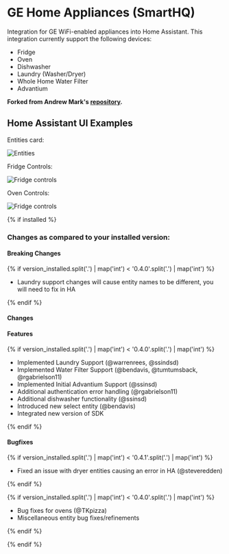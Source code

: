 # GE Home Appliances (SmartHQ)

Integration for GE WiFi-enabled appliances into Home Assistant.  This integration currently support the following devices:

- Fridge 
- Oven
- Dishwasher 
- Laundry (Washer/Dryer)
- Whole Home Water Filter
- Advantium

**Forked from Andrew Mark's [repository](https://github.com/ajmarks/ha_components).**

## Home Assistant UI Examples
Entities card:

![Entities](https://raw.githubusercontent.com/simbaja/ha_components/master/img/appliance_entities.png)

Fridge Controls:

![Fridge controls](https://raw.githubusercontent.com/simbaja/ha_components/master/img/fridge_control.png)

Oven Controls:

![Fridge controls](https://raw.githubusercontent.com/simbaja/ha_components/master/img/oven_controls.png)


{% if installed %}
### Changes as compared to your installed version:

#### Breaking Changes

{% if version_installed.split('.') | map('int') < '0.4.0'.split('.') | map('int') %}

- Laundry support changes will cause entity names to be different, you will need to fix in HA

{% endif %}

#### Changes

#### Features

{% if version_installed.split('.') | map('int') < '0.4.0'.split('.') | map('int') %}

- Implemented Laundry Support (@warrenrees, @ssindsd)
- Implemented Water Filter Support (@bendavis, @tumtumsback, @rgabrielson11)
- Implemented Initial Advantium Support (@ssinsd)
- Additional authentication error handling (@rgabrielson11)
- Additional dishwasher functionality (@ssinsd)
- Introduced new select entity (@bendavis)
- Integrated new version of SDK

{% endif %}

#### Bugfixes

{% if version_installed.split('.') | map('int') < '0.4.1'.split('.') | map('int') %}

- Fixed an issue with dryer entities causing an error in HA (@steveredden)

{% endif %}

{% if version_installed.split('.') | map('int') < '0.4.0'.split('.') | map('int') %}

- Bug fixes for ovens (@TKpizza)
- Miscellaneous entity bug fixes/refinements

{% endif %}

{% endif %}
